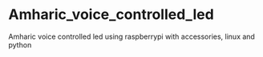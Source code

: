 # Amharic_voice_controlled_led
Amharic voice controlled led using raspberrypi with accessories, linux and python

